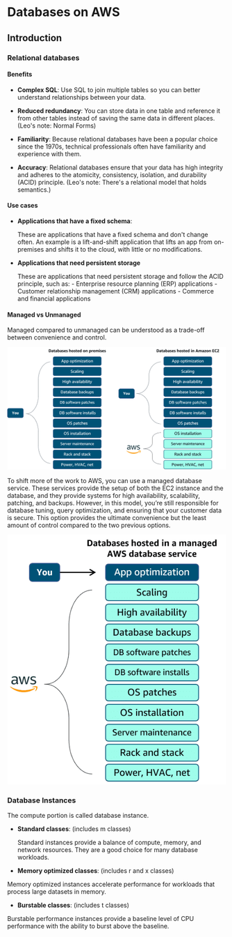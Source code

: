 # Databases on AWS

## Introduction

### Relational databases

#### Benefits

- __Complex SQL__: Use SQL to join multiple tables so you can better understand relationships between your data.

- __Reduced redundancy__: You can store data in one table and reference it from other tables instead of saving the same data in different places. (Leo's note: Normal Forms)

- __Familiarity__: Because relational databases have been a popular choice since the 1970s, technical professionals often have familiarity and experience with them.

- __Accuracy__: Relational databases ensure that your data has high integrity and adheres to the atomicity, consistency, isolation, and durability (ACID) principle. (Leo's note: There's a relational model that holds semantics.)

#### Use cases

- __Applications that have a fixed schema__:

    These are applications that have a fixed schema and don't change often. An example is a lift-and-shift application that lifts an app from on-premises and shifts it to the cloud, with little or no modifications.

- __Applications that need persistent storage__

    These are applications that need persistent storage and follow the ACID principle, such as:
      - Enterprise resource planning (ERP) applications
      - Customer relationship management (CRM) applications
      - Commerce and financial applications

#### Managed vs Unmanaged

Managed compared to unmanaged can be understood as a trade-off between convenience and control.

![Responsibility model for unmanaged dbs](resources/OnPrem_vs_EC2.png)

To shift more of the work to AWS, you can use a managed database service. These services provide the setup of both the EC2 instance and the database, and they provide systems for high availability, scalability, patching, and backups. However, in this model, you’re still responsible for database tuning, query optimization, and ensuring that your customer data is secure. This option provides the ultimate convenience but the least amount of control compared to the two previous options.

![Responsibility model for AWS managed dbs](resources/Managed_DB.png)

### Database Instances

The compute portion is called database instance.

- __Standard classes__: (includes m classes)

  Standard instances provide a balance of compute, memory, and network resources. They are a good choice for many database workloads.

- __Memory optimized classes__: (includes r and x classes)

Memory optimized instances accelerate performance for workloads that process large datasets in memory.

- __Burstable classes__: (includes t classes)

Burstable performance instances provide a baseline level of CPU performance with the ability to burst above the baseline.
